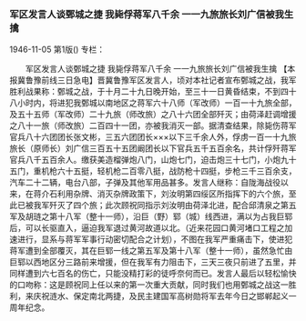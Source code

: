 ### 军区发言人谈鄄城之捷  我毙俘蒋军八千余  一一九旅旅长刘广信被我生擒

1946-11-05
第1版()
专栏：

　　军区发言人谈鄄城之捷
    我毙俘蒋军八千余
    一一九旅旅长刘广信被我生擒
    【本报冀鲁豫前线三日急电】晋冀鲁豫军区发言人，顷对本社记者宣布鄄城之战，我军胜利战果称：鄄城之战，于十月二十九日晚开始，至三十一日黄昏结束，不到四十八小时内，将进犯我鄄城以南地区之蒋军六十八师（军改师）一百一十九旅全部，及五十五师（军改师）二十九旅（师改旅）之八十六团全部歼灭；由荷泽赶调增援之八十一旅（师改旅）二百四十一团，亦被我消灭一部。据清查结果，除毙伤蒋军官兵八十六团团长张文彬，三五六团团长×××以下三千余人外，俘虏一百一十九旅旅长（原师长）刘广信三百五十五团阚团长以下官兵五千五百余名，共计俘歼蒋军官兵八千五百余人。缴获美造榴弹炮八门，山炮七门，迫击炮三十七门，小炮九十五门，重机枪六十五挺，轻机枪二百零八挺，战防枪十四挺，步枪三千三百余支，汽车二十二辆，电台八部，子弹及其他军用品甚多。发言人继称：自陇海战役以来，在蒋介石利用杂牌、消灭杂牌政策下，刘汝明第四绥区所指挥下的六个旅，至此已被我军歼灭了四个旅；此次顾祝同指示刘汝明由荷泽北进，配合邱清泉之第五军及胡琏之第十八军（整十一师），沿巨（野）郓（城）线西进，满以为占我巨郓后，可以长驱直入，逼迫我军退过黄河故道以北。（近来花园口黄河堵口工程之加速进行，显系与蒋军军事行动密切配合之计划），不图在我军严重痛击下，使进犯蒋军遭到全部覆灭，其在巨郓一线之第五军及第十八军（整十一师），虽然急忙由巨郓以西地区分三路前来增援，但在我军有力阻击下，三天三夜只前进了五里，并同样遭到六七百名的伤亡，只能没精打彩的徒呼奈何而已。发言人最后以轻松愉快的口吻称：这是顾祝同上任以来的第一次重大贡献，同时我们也用鄄城之战这一胜利，来庆祝涟水、保定南北两捷，及民主建国军高树勋将军去年今日之邯郸起义一周年纪念。
